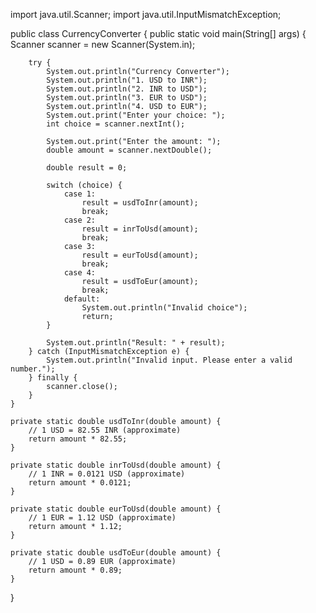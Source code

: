 
import java.util.Scanner;
import java.util.InputMismatchException;

public class CurrencyConverter {
    public static void main(String[] args) {
        Scanner scanner = new Scanner(System.in);

        try {
            System.out.println("Currency Converter");
            System.out.println("1. USD to INR");
            System.out.println("2. INR to USD");
            System.out.println("3. EUR to USD");
            System.out.println("4. USD to EUR");
            System.out.print("Enter your choice: ");
            int choice = scanner.nextInt();

            System.out.print("Enter the amount: ");
            double amount = scanner.nextDouble();

            double result = 0;

            switch (choice) {
                case 1:
                    result = usdToInr(amount);
                    break;
                case 2:
                    result = inrToUsd(amount);
                    break;
                case 3:
                    result = eurToUsd(amount);
                    break;
                case 4:
                    result = usdToEur(amount);
                    break;
                default:
                    System.out.println("Invalid choice");
                    return;
            }

            System.out.println("Result: " + result);
        } catch (InputMismatchException e) {
            System.out.println("Invalid input. Please enter a valid number.");
        } finally {
            scanner.close();
        }
    }

    private static double usdToInr(double amount) {
        // 1 USD = 82.55 INR (approximate)
        return amount * 82.55;
    }

    private static double inrToUsd(double amount) {
        // 1 INR = 0.0121 USD (approximate)
        return amount * 0.0121;
    }

    private static double eurToUsd(double amount) {
        // 1 EUR = 1.12 USD (approximate)
        return amount * 1.12;
    }

    private static double usdToEur(double amount) {
        // 1 USD = 0.89 EUR (approximate)
        return amount * 0.89;
    }
}
